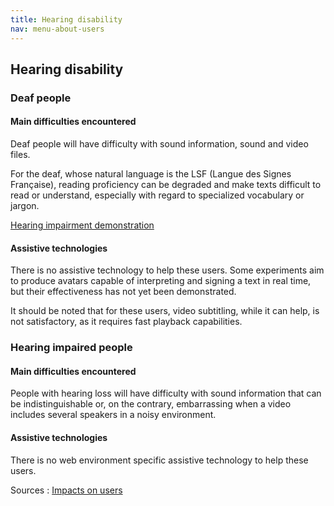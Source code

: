 ```yaml
---
title: Hearing disability
nav: menu-about-users
---
```


## Hearing disability

### Deaf people

#### Main difficulties encountered

Deaf people will have difficulty with sound information, sound and video files.

For the deaf, whose natural language is the LSF (Langue des Signes Française), reading proficiency can be degraded and make texts difficult to read or understand, especially with regard to specialized vocabulary or jargon.

[Hearing impairment demonstration](https://atalan.fr/agissons/en/malentendance.html)

#### Assistive technologies

There is no assistive technology to help these users. Some experiments aim to produce avatars capable of interpreting and signing a text in real time, but their effectiveness has not yet been demonstrated.

It should be noted that for these users, video subtitling, while it can help, is not satisfactory, as it requires fast playback capabilities.

### Hearing impaired people

#### Main difficulties encountered

People with hearing loss will have difficulty with sound information that can be indistinguishable or, on the contrary, embarrassing when a video includes several speakers in a noisy environment.

#### Assistive technologies

There is no web environment specific assistive technology to help these users.

Sources : [Impacts on users](https://github.com/DISIC/guide-impacts_utilisateurs)
